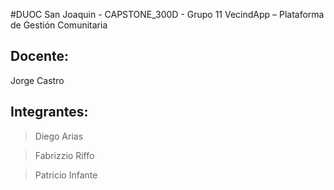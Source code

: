 #DUOC San Joaquin - CAPSTONE_300D - Grupo 11
VecindApp – Plataforma de Gestión Comunitaria

## Docente:

Jorge Castro

## Integrantes:
> Diego Arias

> Fabrizzio Riffo

> Patricio Infante

